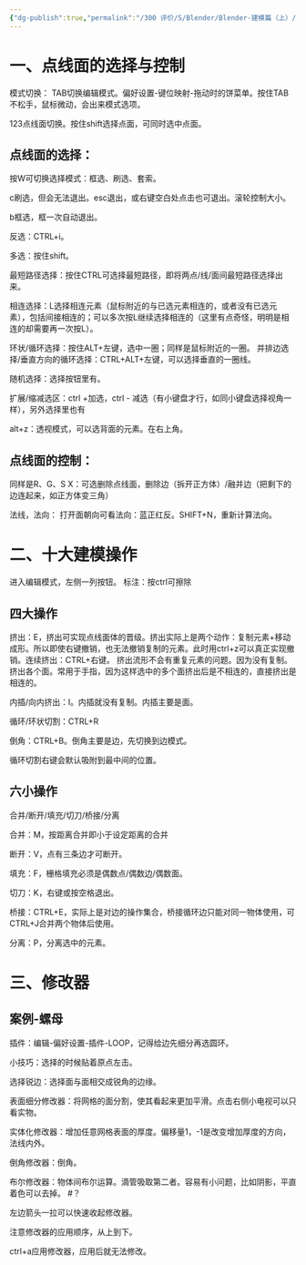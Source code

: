 ```yaml
---
{"dg-publish":true,"permalink":"/300 评价/S/Blender/Blender-建模篇（上）/","title":"Blender-建模篇","created":"2024-01-25T18:45:04.000+08:00","updated":"2024-01-25T18:45:04.000+08:00"}
---
```


# 一、点线面的选择与控制
模式切换：
TAB切换编辑模式。偏好设置-键位映射-拖动时的饼菜单。按住TAB不松手，鼠标微动，会出来模式选项。

123点线面切换。按住shift选择点面，可同时选中点面。

## 点线面的选择：
按W可切换选择模式：框选、刷选、套索。

c刷选，但会无法退出。esc退出，或右键空白处点击也可退出。滚轮控制大小。

b框选，框一次自动退出。

反选：CTRL+i。

多选：按住shift。

最短路径选择：按住CTRL可选择最短路径，即将两点/线/面间最短路径选择出来。

相连选择：L选择相连元素（鼠标附近的与已选元素相连的，或者没有已选元素），包括间接相连的；可以多次按L继续选择相连的（这里有点奇怪，明明是相连的却需要再一次按L）。

环状/循环选择：按住ALT+左键，选中一圈；同样是鼠标附近的一圈。
并排边选择/垂直方向的循环选择：CTRL+ALT+左键，可以选择垂直的一圈线。 

随机选择：选择按钮里有。

扩展/缩减选区：ctrl +加选，ctrl - 减选（有小键盘才行，如同小键盘选择视角一样），另外选择里也有

alt+z：透视模式，可以选背面的元素。在右上角。

## 点线面的控制：
同样是R、G、S
X：可选删除点线面，删除边（拆开正方体）/融并边（把剩下的边连起来，如正方体变三角）

法线，法向：
打开面朝向可看法向：蓝正红反。SHIFT+N，重新计算法向。

# 二、十大建模操作
进入编辑模式，左侧一列按钮。
标注：按ctrl可擦除

## 四大操作
挤出：E，挤出可实现点线面体的晋级。挤出实际上是两个动作：复制元素+移动成形。所以即使右键撤销，也无法撤销复制的元素。此时用ctrl+z可以真正实现撤销。连续挤出：CTRL+右键。
挤出流形不会有重复元素的问题。因为没有复制。
挤出各个面。常用于手指，因为这样选中的多个面挤出后是不相连的，直接挤出是相连的。 

内插/向内挤出：I。内插就没有复制。内插主要是面。

循环/环状切割：CTRL+R 

倒角：CTRL+B。倒角主要是边，先切换到边模式。

循环切割右键会默认吸附到最中间的位置。

## 六小操作
合并/断开/填充/切刀/桥接/分离

合并：M，按距离合并即小于设定距离的合并

断开：V，点有三条边才可断开。

填充：F，栅格填充必须是偶数点/偶数边/偶数面。

切刀：K，右键或按空格退出。

桥接：CTRL+E，实际上是对边的操作集合，桥接循环边只能对同一物体使用，可CTRL+J合并两个物体后使用。

分离：P，分离选中的元素。

# 三、修改器

## 案例-螺母

插件：编辑-偏好设置-插件-LOOP，记得给边先细分再选圆环。

小技巧：选择的时候贴着原点左击。

选择锐边：选择面与面相交成锐角的边缘。

表面细分修改器：将网格的面分割，使其看起来更加平滑。点击右侧小电视可以只看实物。

实体化修改器：增加任意网格表面的厚度。偏移量1，-1是改变增加厚度的方向，法线内外。

倒角修改器：倒角。

布尔修改器：物体间布尔运算。滴管吸取第二者。容易有小问题，比如阴影，平直着色可以去掉。 #？

左边箭头一拉可以快速收起修改器。

注意修改器的应用顺序，从上到下。

ctrl+a应用修改器，应用后就无法修改。


